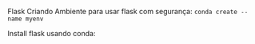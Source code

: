 Flask
Criando Ambiente para usar flask com segurança:
```conda create --name myenv```

Install flask usando conda:
